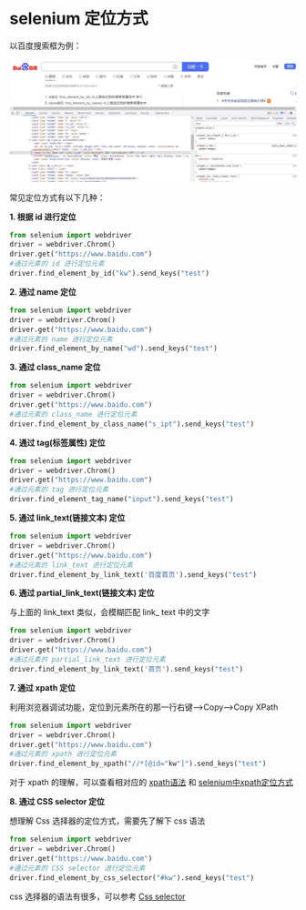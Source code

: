# selenium 定位方式

以百度搜索框为例：

![id](../images/id.jpg)



常见定位方式有以下几种：

**1. 根据 id 进行定位**

```python
from selenium import webdriver
driver = webdriver.Chrom()
driver.get("https://www.baidu.com")
#通过元素的 id 进行定位元素
driver.find_element_by_id("kw").send_keys("test")
```

**2. 通过 name 定位**

```python
from selenium import webdriver
driver = webdriver.Chrom()
driver.get("https://www.baidu.com")
#通过元素的 name 进行定位元素
driver.find_element_by_name("wd").send_keys("test")
```

**3. 通过 class_name 定位**

```python
from selenium import webdriver
driver = webdriver.Chrom()
driver.get("https://www.baidu.com")
#通过元素的 class_name 进行定位元素
driver.find_element_by_class_name("s_ipt").send_keys("test")
```

**4. 通过 tag(标签属性) 定位**

```python
from selenium import webdriver
driver = webdriver.Chrom()
driver.get("https://www.baidu.com")
#通过元素的 tag 进行定位元素
driver.find_element_tag_name("input").send_keys("test")
```

**5. 通过 link_text(链接文本) 定位**

```python
from selenium import webdriver
driver = webdriver.Chrom()
driver.get("https://www.baidu.com")
#通过元素的 link_text 进行定位元素
driver.find_element_by_link_text('百度首页').send_keys("test")
```

**6. 通过 partial_link_text(链接文本) 定位**

与上面的 link_text 类似，会模糊匹配 link_ text 中的文字

```python
from selenium import webdriver
driver = webdriver.Chrom()
driver.get("https://www.baidu.com")
#通过元素的 partial_link_text 进行定位元素
driver.find_element_by_link_text('首页').send_keys("test")
```

**7. 通过 xpath 定位**

 利用浏览器调试功能，定位到元素所在的那一行右键-->Copy-->Copy XPath 

```python
from selenium import webdriver
driver = webdriver.Chrom()
driver.get("https://www.baidu.com")
#通过元素的 xpath 进行定位元素
driver.find_element_by_xpath("//*[@id="kw"]").send_keys("test")
```

对于 xpath 的理解，可以查看相对应的 [xpath语法](../xpath原理.md) 和 [selenium中xpath定位方式](../selenium中xpath定位方式.md)

**8. 通过  CSS selector 定位**

想理解 Css 选择器的定位方式，需要先了解下 css 语法

```python
from selenium import webdriver
driver = webdriver.Chrom()
driver.get("https://www.baidu.com")
#通过元素的 CSS selector 进行定位元素
driver.find_element_by_css_selector("#kw").send_keys("test")
```

css 选择器的语法有很多，可以参考 [Css selector](../css-selector.md)







